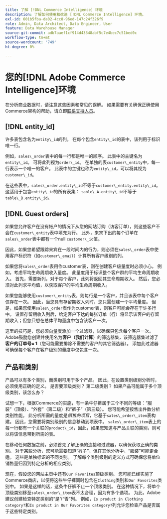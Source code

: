 ```yaml
---
title: 了解 [!DNL Commerce Intelligence] 环境
description: 了解如何使用和改进 [!DNL Commerce Intelligence] 环境。
exl-id: 601b5fba-da02-4cc8-96ed-147c24f326f9
role: Admin, Data Architect, Data Engineer, User
feature: Data Warehouse Manager
source-git-commit: adb7aaef1cf914d43348abf5c7e4bec7c51bed0c
workflow-type: tm+mt
source-wordcount: '749'
ht-degree: 0%

---
```


# 您的[!DNL Adobe Commerce Intelligence]环境

在分析商业数据时，请注意这些因素和常见的误解。 如果需要有关确保正确使用Commerce架构的帮助，请立即[联系支持人员](https://experienceleague.adobe.com/docs/commerce-knowledge-base/kb/troubleshooting/miscellaneous/mbi-service-policies.html)。

## [!DNL entity\_id]

许多表包含名为`entity\_id`的列。 在每个包含`entity\_id`的表中，该列用于标识唯一行。

例如，`sales\_order`表中的每一行都是唯一的顺序。 此表中的主键名为`entity\_id`。 可将此列视为`order\_id`。 在单独的表`customer\_entity`中，每一行表示一个唯一的客户。 此表中的主键也称为`entity\_id`，可以将其视为`customer\_id`。

在这些表中，`sales\_order.entity\_id`不等于`customer\_entity.entity\_id`。 这适用于包含`entity\_id`的所有表集： `table\_A.entity\_id`不等于`table\_B.entity\_id`。

## [!DNL Guest orders]

如果您允许客户在没有帐户的情况下从您的网站订购（访客订单），则这些客户不会在`customer\_entity`表中填充为行。 此外，来宾下出的每个订单在`sales\_order`表中都有一个null `customer\_id`值。

因此，如果您希望跟踪来宾在一段时间内的行为，则必须在`sales\_order`表中使用客户标识符（如`customer\_email`）计算所有客户级别的列。

如果您将`sales\_order`表用作customer表，则在创建客户级量度时必须小心。 例如，考虑平均生命周期收入量度。 此量度用于标识整个客户群的平均生命周期收入。 首先，需要新列，对于每个客户，此列将返回其生命周期收入。 然后，您必须对此列求平均值，以获取客户的平均生命周期收入。

如果您能够使用`customer\_entity`表，则每行是一个客户，并且该表中每个客户仅存在一次。 因此，当您具有存留期收入列时，您只需创建一个平均量度。 但是，如果您使用`sales\_order`表作为customer表，则客户可能会存在于许多行中。 设置存留期收入列后，给定客户下达的每张订单（行）将显示该客户的存留期收入；但您只想在总体平均量度中包含该客户一次。

这里的技巧是，您必须向量度添加一个过滤器，以确保只包含每个客户一次。 Adobe鼓励您创建并使用名为&#x200B;**客户（我们计算**）的筛选器集，该筛选器集过滤了&#x200B;**客户的订单号= 1**（您可能需要排除不需要的客户的其它筛选器）。 添加此过滤器可确保每个客户在客户级别的量度中仅包含一次。

## 产品和类别

产品可以有多个类别，而类别可用于多个产品。 因此，在设置类别级别分析时，必须使用正确的定义。 是否要顶级类别？ 第二级类别？ 如果产品可能属于多个顶级类别，该怎么办？

试想一下，根据Commerce的实施，有一条牛仔裤属于三个不同的等级：“服装”（顶级）、“外套”（第二级）和“裤子”（第三级）。 您可能希望按售出件数分析类别性能。 此分析所需的量度是&#x200B;_销售的项目_，它基于`sales\_order\_item`表构建。 因此，您需要将类别级别的信息移动到项表中。 `sales\_order\_item`表上的每一行都有一个关联的`product\_id`，因此，如果您知道与产品关联的类别，则可以将该信息带到所需的表。

在移动任何数据之前，必须首先了解正确的连接和过滤器，以确保获取正确的类别。 对于某些分析，您可能需要知道“裤子”，但在其他分析中，“服装”可能更合适。 这些是单独标识的不同类别。 了解每个类别级别的定义方式可确保您将单位销售量归因到特定分析的相应类别。

现在，假设您的网站主页中还有`Our Favorites`顶级类别。 您可能已经实施了Commerce商店，以便将这些牛仔裤同时包含在`Clothing`类别和`Our Favorites`类别中。 如果是这样的话，这条牛仔裤不止一个顶级类别。 在这种情况下，将单个顶级类别移至`sales\_order\_item`表不太合理，因为有多个选项。 为此，Adobe建议创建检查特定类别的“是”/“否”列。 例如，`Is product in Clothing category?`和`Is product in Our Favorites category?`列允许您检查产品是否属于这些特定类别。
